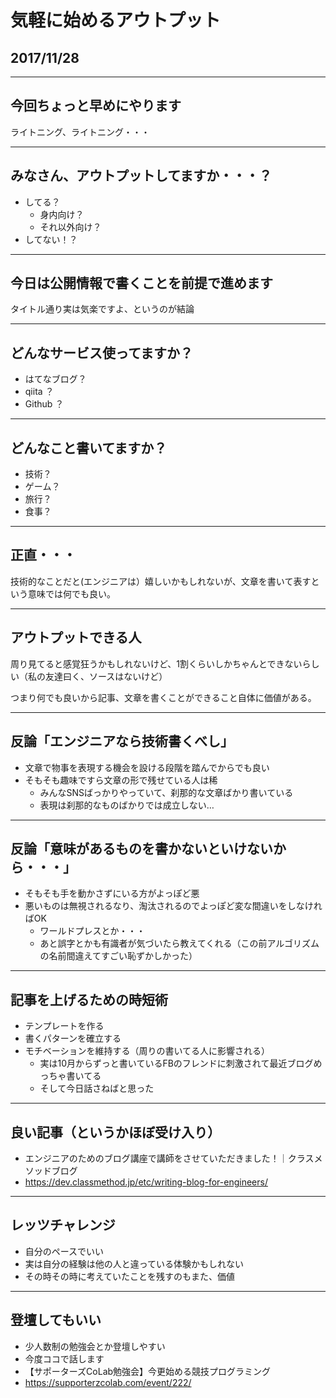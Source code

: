 # 気軽に始めるアウトプット
## 2017/11/28 

---

## 今回ちょっと早めにやります
ライトニング、ライトニング・・・

---

## みなさん、アウトプットしてますか・・・？ 
- してる？
    - 身内向け？
    - それ以外向け？
- してない！？

---

## 今日は公開情報で書くことを前提で進めます
タイトル通り実は気楽ですよ、というのが結論

---

## どんなサービス使ってますか？
- はてなブログ？
- qiita ？
- Github ？

---

## どんなこと書いてますか？
- 技術？
- ゲーム？
- 旅行？
- 食事？

---

## 正直・・・

技術的なことだと(エンジニアは）嬉しいかもしれないが、文章を書いて表すという意味では何でも良い。

---

## アウトプットできる人

周り見てると感覚狂うかもしれないけど、1割くらいしかちゃんとできないらしい（私の友達曰く、ソースはないけど）

つまり何でも良いから記事、文章を書くことができること自体に価値がある。

---

## 反論「エンジニアなら技術書くべし」
- 文章で物事を表現する機会を設ける段階を踏んでからでも良い
- そもそも趣味ですら文章の形で残せている人は稀
    - みんなSNSばっかりやっていて、刹那的な文章ばかり書いている
    - 表現は刹那的なものばかりでは成立しない…

---

## 反論「意味があるものを書かないといけないから・・・」

- そもそも手を動かさずにいる方がよっぽど悪
- 悪いものは無視されるなり、淘汰されるのでよっぽど変な間違いをしなければOK
    - ワールドプレスとか・・・
    - あと誤字とかも有識者が気づいたら教えてくれる（この前アルゴリズムの名前間違えてすごい恥ずかしかった）

---

## 記事を上げるための時短術

- テンプレートを作る
- 書くパターンを確立する
- モチベーションを維持する（周りの書いてる人に影響される）
    - 実は10月からずっと書いているFBのフレンドに刺激されて最近ブログめっちゃ書いてる
    - そして今日話さねばと思った

---

## 良い記事（というかほぼ受け入り）

- エンジニアのためのブログ講座で講師をさせていただきました！｜クラスメソッドブログ 
- https://dev.classmethod.jp/etc/writing-blog-for-engineers/

---

## レッツチャレンジ

- 自分のペースでいい
- 実は自分の経験は他の人と違っている体験かもしれない
- その時その時に考えていたことを残すのもまた、価値

---

## 登壇してもいい

- 少人数制の勉強会とか登壇しやすい
- 今度ココで話します
- 【サポーターズCoLab勉強会】今更始める競技プログラミング
- https://supporterzcolab.com/event/222/
